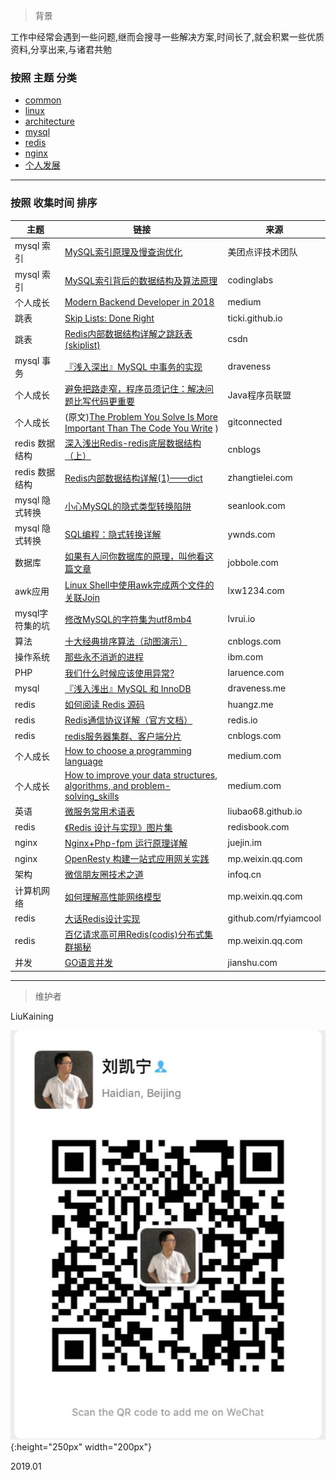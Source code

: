 > 背景

工作中经常会遇到一些问题,继而会搜寻一些解决方案,时间长了,就会积累一些优质资料,分享出来,与诸君共勉

### 按照 主题 分类

- [common](http://star_paper.liukaining.com/common.html)
- [linux](http://star_paper.liukaining.com/linux.html) 
- [architecture](http://star_paper.liukaining.com/architecture.html)    
- [mysql](http://star_paper.liukaining.com/mysql.html)
- [redis](http://star_paper.liukaining.com/redis.html)
- [nginx](http://star_paper.liukaining.com/nginx.html)
- [个人发展](http://star_paper.liukaining.com/person_development.html)    

------ 

### 按照 收集时间 排序


|主题 | 链接 | 来源 | 
|---|---|---|
|mysql 索引 | [MySQL索引原理及慢查询优化](https://tech.meituan.com/mysql_index.html) | 美团点评技术团队 | 
|mysql 索引 | [MySQL索引背后的数据结构及算法原理](http://blog.codinglabs.org/articles/theory-of-mysql-index.html) | codinglabs | 
|个人成长| [Modern Backend Developer in 2018](https://medium.com/tech-tajawal/modern-backend-developer-in-2018-6b3f7b5f8b9) | medium| 
|跳表| [Skip Lists: Done Right](http://ticki.github.io/blog/skip-lists-done-right/) | ticki.github.io| 
|跳表| [Redis内部数据结构详解之跳跃表(skiplist)](https://blog.csdn.net/acceptedxukai/article/details/17333673) | csdn| 
|mysql 事务 | [『浅入深出』MySQL 中事务的实现](https://draveness.me/mysql-transaction) | draveness | 
|个人成长 |[避免把路走窄，程序员须记住：解决问题比写代码更重要](https://mp.weixin.qq.com/s/kJA9M-ezh8BUhArMb8BKWA)  | Java程序员联盟 | 
|个人成长 |(原文)[The Problem You Solve Is More Important Than The Code You Write](https://levelup.gitconnected.com/the-problem-you-solve-is-more-important-than-the-code-you-write-d0e5493132c6) )| gitconnected |
|redis 数据结构 | [深入浅出Redis-redis底层数据结构（上）](https://www.cnblogs.com/jaycekon/p/6227442.html) | cnblogs | 
|redis 数据结构 | [Redis内部数据结构详解(1)——dict](http://zhangtielei.com/posts/blog-redis-dict.html) | zhangtielei.com |
|mysql 隐式转换| [小心MySQL的隐式类型转换陷阱](http://seanlook.com/2016/05/05/mysql-type-conversion/) | seanlook.com |
|mysql 隐式转换| [SQL编程：隐式转换详解](http://www.ywnds.com/?p=5123) | ywnds.com |
|数据库| [如果有人问你数据库的原理，叫他看这篇文章](http://blog.jobbole.com/100349/) | jobbole.com |
|awk应用| [Linux Shell中使用awk完成两个文件的关联Join](http://lxw1234.com/archives/2016/03/621.htm) | lxw1234.com |
|mysql字符集的坑| [修改MySQL的字符集为utf8mb4](https://docs.lvrui.io/2016/08/21/%E4%BF%AE%E6%94%B9MySQL%E7%9A%84%E5%AD%97%E7%AC%A6%E9%9B%86%E4%B8%BAutf8mb4/) | lvrui.io |
|算法| [十大经典排序算法（动图演示）](https://www.cnblogs.com/onepixel/articles/7674659.html) | cnblogs.com|
|操作系统|[那些永不消逝的进程](https://www.ibm.com/developerworks/cn/linux/1702_zhangym_demo/index.html)|ibm.com|
|PHP|[我们什么时候应该使用异常?](http://www.laruence.com/2012/02/02/2515.html)|laruence.com|
|mysql|[『浅入浅出』MySQL 和 InnoDB](https://draveness.me/mysql-innodb)|draveness.me|
|redis|[如何阅读 Redis 源码](http://blog.huangz.me/diary/2014/how-to-read-redis-source-code.html)|huangz.me|
|redis|[Redis通信协议详解（官方文档）](https://redis.io/topics/protocol)|redis.io|
|redis|[redis服务器集群、客户端分片](https://www.cnblogs.com/crazylqy/p/7455633.html)|cnblogs.com|
|个人成长|[How to choose a programming language](https://medium.com/@tassiapaschoal/how-to-choose-a-programming-language-180875d9d7bc)|medium.com|
|个人成长|[How to improve your data structures, algorithms, and problem-solving_skills](https://medium.freecodecamp.org/how-to-improve-your-data-structures-algorithms-and-problem-solving-skills-af50971cba60)|medium.com|
|英语|[微服务常用术语表](https://liubao68.github.io/ReadTheDocDemo/start/terminology.html)|liubao68.github.io|
|redis|[《Redis 设计与实现》图片集](http://1e-gallery.redisbook.com/index.html)|redisbook.com|
|nginx|[Nginx+Php-fpm 运行原理详解](https://juejin.im/post/58db7d742f301e007e9a00a7)|juejin.im|
|nginx|[OpenResty 构建一站式应用网关实践](https://mp.weixin.qq.com/s/BG5K8eKh4QwGcBv9UldWpg)|mp.weixin.qq.com|
|架构| [微信朋友圈技术之道](https://www.infoq.cn/article/three-people-background-team-and-billions-daily-release) | infoq.cn |
|计算机网络|[如何理解高性能网络模型](https://mp.weixin.qq.com/s/xmSn9Xz6MiFb2s_0J7iXwQ)|mp.weixin.qq.com|
|redis|[大话Redis设计实现](https://github.com/rfyiamcool/share_ppt/blob/master/rediscode.pdf)|github.com/rfyiamcool|
|redis|[百亿请求高可用Redis(codis)分布式集群揭秘](https://mp.weixin.qq.com/s/F68-e2umTQIq0aGfif58ow)|mp.weixin.qq.com|
|并发| [GO语言并发](https://www.jianshu.com/p/63dbec263d2a) | jianshu.com|

----------

> 维护者

LiuKaining

![avatar](/images/lkn.png){:height="250px" width="200px"}

2019.01



